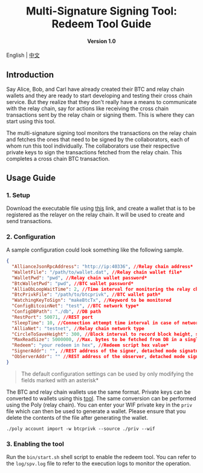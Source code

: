 <h1 align="center">Multi-Signature Signing Tool: Redeem Tool Guide</h1>
<h4 align="center">Version 1.0 </h4>

English | [中文](./redeem_tool_guide_CN.md)

## Introduction

Say Alice, Bob, and Carl have already created their BTC and relay chain wallets and they are ready to start developing and testing their cross chain service. But they realize that they don't really have a means to communicate with the relay chain, say for actions like receiving the cross chain transactions sent by the relay chain or signing them. This is where they can start using this tool.

The multi-signature signing tool monitors the transactions on the relay chain and fetches the ones that need to be signed by the collaborators, each of whom run this tool individually. The collaborators use their respective private keys to sign the transactions fetched from the relay chain. This completes a cross chain BTC transaction.

## Usage Guide

### 1. Setup

Download the executable file using [this]() link, and create a wallet that is to be registered as the relayer on the relay chain. It will be used to create and send transactions.

### 2. Configuration

A sample configuration could look something like the following sample.

```json
{
  "AllianceJsonRpcAddress": "http://ip:40336", //Relay chain address*
  "WalletFile": "/path/to/wallet.dat", //Relay chain wallet file*
  "WalletPwd": "pwd", //Relay chain wallet password*
  "BtcWalletPwd": "pwd", //BTC wallet password*
  "AlliaObLoopWaitTime": 2, //Time interval for monitoring the relay chain
  "BtcPrivkFile": "/path/to/btcprivk", //BTC wallet path*
  "WatchingKeyToSign": "makeBtcTx", //Keyword to be monitored
  "ConfigBitcoinNet": "test", //BTC network type*
  "ConfigDBPath": "./db", //DB path
  "RestPort": 50071, //REST port
  "SleepTime": 10, //Connection attempt time interval in case of network anomaly
  "AlliaNet": "testnet", //Relay chain network type
  "CircleToSaveHeight": 300, //Block interval to record block height, start monitoring from this height the next time relayer is enabled
  "MaxReadSize": 5000000, //Max. bytes to be fetched from DB in a single read operation
  "Redeem": "your redeem in hex", //Redeem script hex value*
  "SignerAddr": "", //REST address of the signer, detached mode signature monitoring 
  "ObServerAddr": "" //REST address of the observer, detached mode signature monitoring
}
```

> The default configuration settings can be used by only modifying the fields marked with an asterisk*


The BTC and relay chain wallets use the same format. Private keys can be converted to wallets using this [tool](https://github.com/polynetworks/docs/blob/master/btc/cross-chain_transaction_construction_tool_user_manual.md). The same conversion can be performed using the Poly (relay chain). You can enter your WIF private key in the `priv` file which can then be used to generate a wallet. Please ensure that you delete the contents of the file after generating the wallet.

```shell
./poly account import -w btcprivk --source ./priv --wif
```

### 3. Enabling the tool

Run the `bin/start.sh` shell script to enable the redeem tool. You can refer to the `log/spv.log` file to refer to the execution logs to monitor the operation. 

